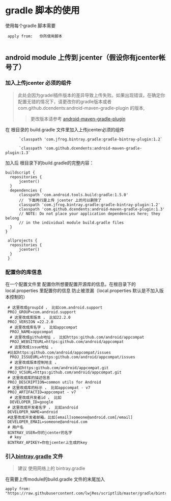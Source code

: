 # gradle 脚本的使用

使用每个gradle 脚本需要 

 ```
  apply from:   你所使用脚本
  
 ```
 
 
## android module 上传到 jcenter（假设你有jcenter帐号了）
### 加入上传jcenter 必须的组件
>此处会因为gradel插件版本的差异导致上传失败。如果出现错误，在确定你配置无错的情况下，请更改你的gradle版本或者 com.github.dcendents:android-maven-gradle-plugin 的版本,
  >>更改版本请参考 [android-maven-gradle-plugin](https://github.com/dcendents/android-maven-gradle-plugin)
  
在 根目录的 build.gradle 文件里加入上传jcenter必须的组件
   
            
          `classpath 'com.jfrog.bintray.gradle:gradle-bintray-plugin:1.2`
          
          `classpath 'com.github.dcendents:android-maven-gradle-plugin:1.3`
          
  
  加入后 根目录下的build.gradle的完整内容：
          
  ```
  buildscript {
    repositories {
        jcenter()
    }
    dependencies {
        classpath 'com.android.tools.build:gradle:1.5.0'
        //  下面两行是上传 jcenter 上的可以删除了
        classpath 'com.jfrog.bintray.gradle:gradle-bintray-plugin:1.2'
        classpath 'com.github.dcendents:android-maven-gradle-plugin:1.3'
        // NOTE: Do not place your application dependencies here; they belong
        // in the individual module build.gradle files
    }
  }

   allprojects {
    repositories {
        jcenter()
    }
   }     
  ```  

### 配置你的库信息
在一个配置文件里 配置你所想要配置开源库的信息。在根目录下的local.properties 里配置你的信息 防止被泄漏（local.properties 默认是不加入版本控制的）

   ```
    # 这里改成groupId ， 比如com.android.support
    PROJ_GROUP=com.android.support
     # 这里改成库版本 ， 比如22.2.0
    PROJ_VERSION =22.2.0
     # 这里改成库名字 ， 比如appcompat
     PROJ_NAME=appcompat
     # 这里改成github地址 ， 比如https:github.com/android/appcompat
     PROJ_WEBSITEURL=https:github.com/android/appcompat
     # 这里改成issue地址 ，
    #比如https:github.com/android/appcompat/issues
     PROJ_ISSUEURL=https:github.com/android/appcompat/issues
     # 这里改成版本控制地主 ，
     # 比如https:github.com/android/appcompat.git
    PROJ_VCSURL=https:github.com/android/appcompat.git
    # 这里改成库的描述信息
    PROJ_DESCRIPTION=common utils for Android
    # 这里改成库的标示 ， 比如appcompat - v7
    PROJ_ARTIFACTID=appcompat - v7
     # 这里改成开发者id ， 比如
     DEVELOPER_ID=google
    # 这里改成开发者名字 ， 比如android
    DEVELOPER_NAME=android
    #这里改成开发者邮箱，比如[email]someone@android.com[/email]
    DEVELOPER_EMAIL=someone@android.com
    # 用户名
    BINTRAY_USER=你的jcenter的名字
     # key
    BINTRAY_APIKEY=你在jcenter上生成的key 
   ```

### 引入[bintray.gradle](./bintray.gradle) 文件   
> 建议 使用网络上的 bintray.gradle 
 
 在需要上传module的build.gradle 文件的末尾加入
 
 ```
apply from: "https://raw.githubusercontent.com/lwjRes/scriptlib/master/gradle/bintray.gradle"
 ``` 

  
